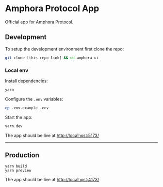 # Amphora Protocol App

Official app for Amphora Protocol.

## Development

To setup the development environment first clone the repo:

```bash
git clone [this repo link] && cd amphora-ui
```

### Local env

Install dependencies:

```bash
yarn
```

Configure the `.env` variables:

```bash
cp .env.example .env
```

Start the app:

```bash
yarn dev
```

The app should be live at [http://localhost:5173/](http://localhost:5173/)

---

## Production

```
yarn build
yarn preview
```

The app should be live at [http://localhost:4173/](http://localhost:4173/)
